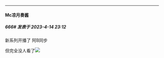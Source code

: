 
*****

####  Mc凉月奏酱  
##### 666#       发表于 2023-4-14 23:12

新系列开播了 阿B同步

但完全没人看了<img src="https://static.saraba1st.com/image/smiley/face2017/065.png" referrerpolicy="no-referrer">

